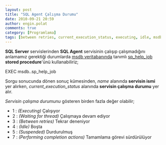 ```yaml
---
layout: post
title: "SQL Agent Çalışma Durumu"
date: 2010-09-21 20:59
author: engin.polat
comments: true
category: [Programlama]
tags: [between retries, current_execution_status, executing, idle, msdb, name, performing completion actions, service, sp_help_job, SQL, sql agent, sql server, status, stored procedure, suspended, waiting for thread]
---
```

**SQL Server** servislerinden **SQL Agent** servisinin çalışıp çalışmadığını anlamamız gerektiği durumlarda <a href="http://msdn.microsoft.com/en-us/library/ms187112.aspx" target="_blank">msdb veritabanında</a> tanımlı <a href="http://msdn.microsoft.com/en-us/library/aa933458.aspx" target="_blank">sp_help_job</a> **stored procedure**'ünü kullanabiliriz;



EXEC msdb..sp_help_job


Sorgu sonucunda dönen sonuç kümesinden, *name* alanında **servisin ismi** yer alırken, *current_execution_status* alanında **servisin çalışma durumu** yer alır.

*Servisin çalışma durumunu* gösteren birden fazla değer olabilir;



*   1 : *(Executing)* Çalışıyor
*   2 : *(Waiting for thread)* Çalışmaya devam ediyor
*   3 : *(Between retries)* Tekrar deneniyor
*   4 : *(Idle)* Boşta
*   5 : *(Suspended)* Durdurulmuş
*   7 : *(Performing completion actions)* Tamamlama görevi sürdürülüyor

